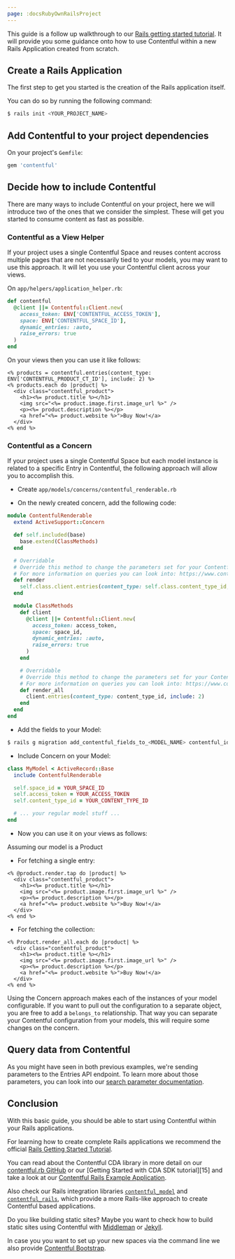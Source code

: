 ```yaml
---
page: :docsRubyOwnRailsProject
---
```


This guide is a follow up walkthrough to our [Rails getting started tutorial][9]. It will
provide you some guidance onto how to use Contentful within a new Rails Application created
from scratch.

## Create a Rails Application

The first step to get you started is the creation of the Rails application itself.

You can do so by running the following command:

~~~bash
$ rails init <YOUR_PROJECT_NAME>
~~~

## Add Contentful to your project dependencies

On your project's `Gemfile`:

~~~ruby
gem 'contentful'
~~~

## Decide how to include Contentful

There are many ways to include Contentful on your project, here we will introduce two of the ones that we consider the
simplest. These will get you started to consume content as fast as possible.

### Contentful as a View Helper

If your project uses a single Contentful Space and reuses content accross multiple pages that are not necessarily tied to
your models, you may want to use this approach. It will let you use your Contentful client across your views.

On `app/helpers/application_helper.rb`:

~~~ruby
def contentful
  @client ||= Contentful::Client.new(
    access_token: ENV['CONTENTFUL_ACCESS_TOKEN'],
    space: ENV['CONTENTFUL_SPACE_ID'],
    dynamic_entries: :auto,
    raise_errors: true
  )
end
~~~

On your views then you can use it like follows:

~~~erb
<% products = contentful.entries(content_type: ENV['CONTENTFUL_PRODUCT_CT_ID'], include: 2) %>
<% products.each do |product| %>
  <div class="contentful_product">
    <h1><%= product.title %></h1>
    <img src="<%= product.image.first.image_url %>" />
    <p><%= product.description %></p>
    <a href="<%= product.website %>">Buy Now!</a>
  </div>
<% end %>
~~~

### Contentful as a Concern

If your project uses a single Contentful Space but each model instance is related to a specific Entry in Contentful,
the following approach will allow you to accomplish this.

* Create `app/models/concerns/contentful_renderable.rb`

* On the newly created concern, add the following code:

~~~ruby
module ContentfulRenderable
  extend ActiveSupport::Concern

  def self.included(base)
    base.extend(ClassMethods)
  end

  # Overridable
  # Override this method to change the parameters set for your Contentful query on each specific model
  # For more information on queries you can look into: https://www.contentful.com/developers/docs/references/content-delivery-api/#/reference/search-parameters
  def render
    self.class.client.entries(content_type: self.class.content_type_id, include: 2, "sys.id" => contentful_id).first
  end

  module ClassMethods
    def client
      @client ||= Contentful::Client.new(
        access_token: access_token,
        space: space_id,
        dynamic_entries: :auto,
        raise_errors: true
      )
    end

    # Overridable
    # Override this method to change the parameters set for your Contentful query on each specific model
    # For more information on queries you can look into: https://www.contentful.com/developers/docs/references/content-delivery-api/#/reference/search-parameters
    def render_all
      client.entries(content_type: content_type_id, include: 2)
    end
  end
end
~~~

* Add the fields to your Model:

~~~bash
$ rails g migration add_contentful_fields_to_<MODEL_NAME> contentful_id:string
~~~

* Include Concern on your Model:

~~~ruby
class MyModel < ActiveRecord::Base
  include ContentfulRenderable

  self.space_id = YOUR_SPACE_ID
  self.access_token = YOUR_ACCESS_TOKEN
  self.content_type_id = YOUR_CONTENT_TYPE_ID

  # ... your regular model stuff ...
end
~~~

* Now you can use it on your views as follows:

Assuming our model is a Product

* For fetching a single entry:

~~~erb
<% @product.render.tap do |product| %>
  <div class="contentful_product">
    <h1><%= product.title %></h1>
    <img src="<%= product.image.first.image_url %>" />
    <p><%= product.description %></p>
    <a href="<%= product.website %>">Buy Now!</a>
  </div>
<% end %>
~~~

* For fetching the collection:

~~~erb
<% Product.render_all.each do |product| %>
  <div class="contentful_product">
    <h1><%= product.title %></h1>
    <img src="<%= product.image.first.image_url %>" />
    <p><%= product.description %></p>
    <a href="<%= product.website %>">Buy Now!</a>
  </div>
<% end %>
~~~

Using the Concern approach makes each of the instances of your model configurable.
If you want to pull out the configuration to a separate object, you are free to add a `belongs_to` relationship.
That way you can separate your Contentful configuration from your models, this will require some changes on the concern.

## Query data from Contentful

As you might have seen in both previous examples, we're sending parameters to the Entries API endpoint. To learn more about those
parameters, you can look into our [search parameter documentation][7].

## Conclusion

With this basic guide, you should be able to start using Contentful within your Rails applications.

For learning how to create complete Rails applications we recommend the official [Rails Getting Started Tutorial][10].

You can read about the Contentful CDA library in more detail on our [contentful.rb GitHub][1] or our [Getting Started with CDA SDK tutorial][15] and take a look at our [Contentful Rails Example Application][8].

Also check our Rails integration libraries [`contentful_model`][2] and [`contentful_rails`][3], which provide a more Rails-like
approach to create Contentful based applications.

Do you like building static sites? Maybe you want to check how to build static sites using Contentful with [Middleman][4] or [Jekyll][5].

In case you you want to set up your new spaces via the command line we also provide [Contentful Bootstrap][6].

[1]: https://github.com/contentful/contentful.rb
[2]: https://github.com/contentful/contentful_model
[3]: https://github.com/contentful/contentful_rails
[4]: https://github.com/contentful/contentful_middleman_examples
[5]: https://github.com/contentful/contentful_jekyll_examples
[6]: https://github.com/contentful/contentful-bootstrap.rb
[7]: /developers/docs/references/content-delivery-api/#/reference/search-parameters
[8]: https://github.com/contentful/contentful_rails_tutorial
[9]: /developers/docs/ruby/tutorials/full-stack-getting-started/
[10]: /developer/docs/ruby/tutorials/getting-started-with-contentful-and-ruby/
